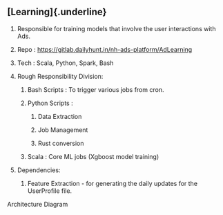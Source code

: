 ## **[Learning]{.underline}**

1.  Responsible for training models that involve the user interactions
    with Ads.

2.  Repo : <https://gitlab.dailyhunt.in/nh-ads-platform/AdLearning>

3.  Tech : Scala, Python, Spark, Bash

4.  Rough Responsibility Division:

    1.  Bash Scripts : To trigger various jobs from cron.

    2.  Python Scripts :

        1.  Data Extraction

        2.  Job Management

        3.  Rust conversion

    3.  Scala : Core ML jobs (Xgboost model training)

5.  Dependencies:

    1.  Feature Extraction - for generating the daily updates for the
        UserProfile file.

Architecture Diagram
